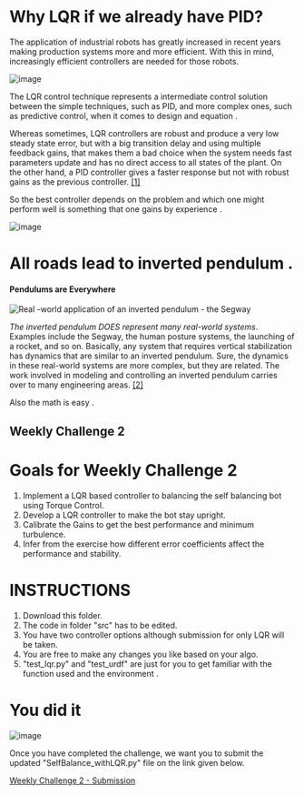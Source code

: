 # Why  LQR if we already have PID? 

The application of industrial robots has greatly increased in recent  years making production systems more and more efficient. With this in  mind, increasingly efficient controllers are needed for those robots. 

![image](https://user-images.githubusercontent.com/56964828/126338592-12198b94-8ab3-4935-a49a-062eda016648.png)

The LQR control technique represents a intermediate control solution between the simple techniques, such as PID, and more complex ones, such as predictive control, when it comes to design and equation .

Whereas sometimes, LQR controllers are robust and produce a very low steady state error, but with a big transition delay and using multiple feedback gains, that makes them a bad choice when the system needs fast parameters update and has no direct access to all states of the plant. On the other hand, a PID controller gives a faster response but not with robust gains as the previous controller. [[1]](https://fei.edu.br/~psantos/PID2737725.pdf)

So the best controller depends on the problem and which one might perform well is something that one gains by experience .

![image](https://user-images.githubusercontent.com/56964828/126339069-5a8d4ada-bd69-4a7b-bef6-8c3043feead7.png)

# All roads lead to inverted pendulum .

#### Pendulums are Everywhere

![Real -world application of an inverted pendulum - the Segway](https://www.quanser.com/wp-content/uploads/2019/09/Segway-200x300.jpg)

*The inverted pendulum DOES represent many real-world systems*. Examples include the Segway, the human posture systems, the launching  of a rocket, and so on. Basically, any system that requires vertical  stabilization has dynamics that are similar to an inverted pendulum.  Sure, the dynamics in these real-world systems are more complex, but  they are related. The work involved in modeling and controlling an  inverted pendulum carries over to many engineering areas. [[2]](https://www.quanser.com/blog/why-is-the-pendulum-so-popular/)

Also the math is easy .

## Weekly Challenge 2

# Goals for Weekly Challenge 2

1. Implement a LQR based controller to balancing the self balancing bot  using Torque Control.
2. Develop a LQR controller to make the bot stay upright.
3. Calibrate the Gains to get the best performance and minimum turbulence.
4. Infer from the exercise how different error coefficients affect the performance and stability.

# INSTRUCTIONS 

1. Download this folder.
2. The code in folder "src" has to  be edited.
3. You have two controller options although submission for only LQR will be taken.
4. You are free to make any changes you like based on your algo.
5. "test_lqr.py" and "test_urdf" are just for you to get familiar with the function used and the environment . 

# You did it

![image](https://user-images.githubusercontent.com/56964828/126336991-0385ea7d-fead-46e6-9b04-da756da30c24.png)

Once you have completed the challenge, we want you to submit the updated "SelfBalance_withLQR.py" file on the link given below.

[Weekly Challenge 2 - Submission](https://docs.google.com/forms/d/e/1FAIpQLSc0jwEoPoOjBOpDa16rTE8ZwNaHI4cGr4ITpnLxSISYBk6wEw/viewform?usp=sf_link)





